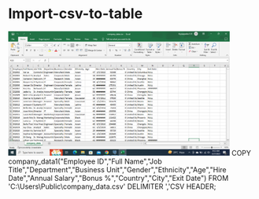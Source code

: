 # Import-csv-to-table
<img src="sample images/csv.png" width="450">
COPY company_data1("Employee ID","Full Name","Job Title","Department","Business Unit","Gender","Ethnicity","Age","Hire Date","Annual Salary","Bonus %","Country","City","Exit Date") FROM 'C:\Users\Public\company_data.csv' DELIMITER ','CSV HEADER;
